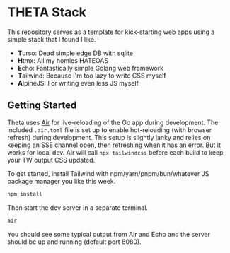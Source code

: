 # THETA Stack

This repository serves as a template for kick-starting web apps using a simple stack that I found I like.

- **T**urso: Dead simple edge DB with sqlite
- **H**tmx: All my homies HATEOAS
- **E**cho: Fantastically simple Golang web framework
- **T**ailwind: Because I'm too lazy to write CSS myself
- **A**lpineJS: For writing even less JS myself

## Getting Started

Theta uses [Air](https://github.com/cosmtrek/air) for live-reloading of the Go app during development. The included `.air.toml` file is set up to enable hot-reloading (with browser refresh) during development. This setup is slightly janky and relies on keeping an SSE channel open, then refreshing when it has an error. But it works for local dev. Air will call `npx tailwindcss` before each build to keep your TW output CSS updated.

To get started, install Tailwind with npm/yarn/pnpm/bun/whatever JS package manager you like this week.

```bash
npm install
```

Then start the dev server in a separate terminal.

```bash
air
```

You should see some typical output from Air and Echo and the server should be up and running (default port 8080).
